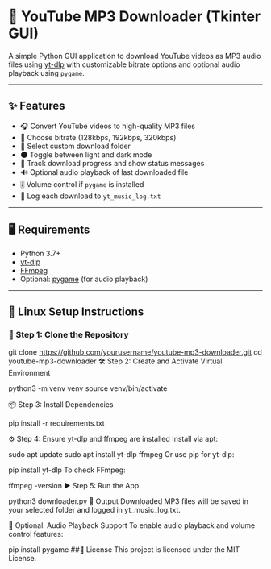# 🎵 YouTube MP3 Downloader (Tkinter GUI)

A simple Python GUI application to download YouTube videos as MP3 audio files using [yt-dlp](https://github.com/yt-dlp/yt-dlp) with customizable bitrate options and optional audio playback using `pygame`.

---

## ✨ Features

- 🎧 Convert YouTube videos to high-quality MP3 files
- 📶 Choose bitrate (128kbps, 192kbps, 320kbps)
- 💾 Select custom download folder
- 🌑 Toggle between light and dark mode
- 📂 Track download progress and show status messages
- 🔊 Optional audio playback of last downloaded file
- 🎚️ Volume control if `pygame` is installed
- 📝 Log each download to `yt_music_log.txt`

---

## 🖥️ Requirements

- Python 3.7+
- [yt-dlp](https://github.com/yt-dlp/yt-dlp)
- [FFmpeg](https://ffmpeg.org/)
- Optional: [pygame](https://www.pygame.org/) (for audio playback)

---

## 🐧 Linux Setup Instructions

### 🔧 Step 1: Clone the Repository

git clone https://github.com/yourusername/youtube-mp3-downloader.git
cd youtube-mp3-downloader
🛠️ Step 2: Create and Activate Virtual Environment


python3 -m venv venv
source venv/bin/activate

📦 Step 3: Install Dependencies


pip install -r requirements.txt

⚙️ Step 4: Ensure yt-dlp and ffmpeg are installed
Install via apt:


sudo apt update
sudo apt install yt-dlp ffmpeg
Or use pip for yt-dlp:



pip install yt-dlp
To check FFmpeg:



ffmpeg -version
▶️ Step 5: Run the App

python3 downloader.py
📁 Output
Downloaded MP3 files will be saved in your selected folder and logged in yt_music_log.txt.

🧪 Optional: Audio Playback Support
To enable audio playback and volume control features:

pip install pygame
##📜 License
This project is licensed under the MIT License.


